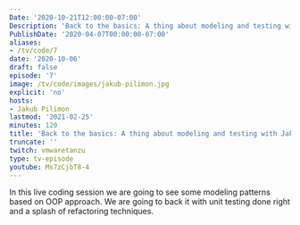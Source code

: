 ```yaml
---
Date: '2020-10-21T12:00:00-07:00'
Description: 'Back to the basics: A thing about modeling and testing with Jakub Pilimon'
PublishDate: '2020-04-07T00:00:00-07:00'
aliases:
- /tv/code/7
date: '2020-10-06'
draft: false
episode: '7'
image: /tv/code/images/jakub-pilimon.jpg
explicit: 'no'
hosts:
- Jakub Pilimon
lastmod: '2021-02-25'
minutes: 120
title: 'Back to the basics: A thing about modeling and testing with Jakub Pilimon'
truncate: ''
twitch: vmwaretanzu
type: tv-episode
youtube: Ms7zCjbT8-4
---
```


In this live coding session we are going to see some modeling patterns based on OOP approach. We are going to back it with unit testing done right and a splash of refactoring techniques.